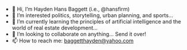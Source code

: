 - 👋 Hi, I’m Hayden Hans Baggett (i.e., @hansfirm)
- 👀 I’m interested politics, storytelling, urban planning, and sports...
- 🌱 I’m currently learning the principles of artificial intelligence and the world of real estate development...
- 💞️ I’m looking to collaborate on anything... Send it over!
- 📫 How to reach me: baggetthayden@yahoo.com

<!---
hansfirm/hansfirm is a ✨ special ✨ repository because its `README.md` (this file) appears on your GitHub profile.
You can click the Preview link to take a look at your changes.
--->
